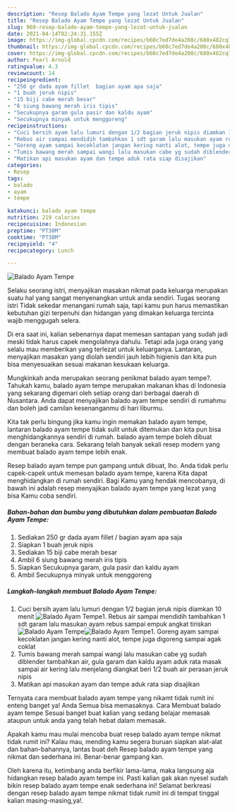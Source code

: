 ```yaml
---
description: "Resep Balado Ayam Tempe yang lezat Untuk Jualan"
title: "Resep Balado Ayam Tempe yang lezat Untuk Jualan"
slug: 969-resep-balado-ayam-tempe-yang-lezat-untuk-jualan
date: 2021-04-14T02:24:31.155Z
image: https://img-global.cpcdn.com/recipes/b60c7ed7de4a208c/680x482cq70/balado-ayam-tempe-foto-resep-utama.jpg
thumbnail: https://img-global.cpcdn.com/recipes/b60c7ed7de4a208c/680x482cq70/balado-ayam-tempe-foto-resep-utama.jpg
cover: https://img-global.cpcdn.com/recipes/b60c7ed7de4a208c/680x482cq70/balado-ayam-tempe-foto-resep-utama.jpg
author: Pearl Arnold
ratingvalue: 4.3
reviewcount: 14
recipeingredient:
- "250 gr dada ayam fillet  bagian ayam apa saja"
- "1 buah jeruk nipis"
- "15 biji cabe merah besar"
- "6 siung bawang merah iris tipis"
- "Secukupnya garam gula pasir dan kaldu ayam"
- "Secukupnya minyak untuk menggoreng"
recipeinstructions:
- "Cuci bersih ayam lalu lumuri dengan 1/2 bagian jeruk nipis diamkan 10 menit"
- "Rebus air sampai mendidih tambahkan 1 sdt garam lalu masukan ayam rebus sampai empuk angkat tiriskan"
- "Goreng ayam sampai kecoklatan jangan kering nanti alot, tempe juga digoreng sampai agak coklat"
- "Tumis bawang merah sampai wangi lalu masukan cabe yg sudah diblender tambahkan air, gula garam dan kaldu ayam aduk rata masak sampai air kering lalu menjelang diangkat beri 1/2 buah air perasan jeruk nipis"
- "Matikan api masukan ayam dan tempe aduk rata siap disajikan"
categories:
- Resep
tags:
- balado
- ayam
- tempe

katakunci: balado ayam tempe 
nutrition: 219 calories
recipecuisine: Indonesian
preptime: "PT30M"
cooktime: "PT38M"
recipeyield: "4"
recipecategory: Lunch

---
```



![Balado Ayam Tempe](https://img-global.cpcdn.com/recipes/b60c7ed7de4a208c/680x482cq70/balado-ayam-tempe-foto-resep-utama.jpg)

Selaku seorang istri, menyajikan masakan nikmat pada keluarga merupakan suatu hal yang sangat menyenangkan untuk anda sendiri. Tugas seorang istri Tidak sekedar menangani rumah saja, tapi kamu pun harus memastikan kebutuhan gizi terpenuhi dan hidangan yang dimakan keluarga tercinta wajib menggugah selera.

Di era  saat ini, kalian sebenarnya dapat memesan santapan yang sudah jadi meski tidak harus capek mengolahnya dahulu. Tetapi ada juga orang yang selalu mau memberikan yang terlezat untuk keluarganya. Lantaran, menyajikan masakan yang diolah sendiri jauh lebih higienis dan kita pun bisa menyesuaikan sesuai makanan kesukaan keluarga. 



Mungkinkah anda merupakan seorang penikmat balado ayam tempe?. Tahukah kamu, balado ayam tempe merupakan makanan khas di Indonesia yang sekarang digemari oleh setiap orang dari berbagai daerah di Nusantara. Anda dapat menyajikan balado ayam tempe sendiri di rumahmu dan boleh jadi camilan kesenanganmu di hari liburmu.

Kita tak perlu bingung jika kamu ingin memakan balado ayam tempe, lantaran balado ayam tempe tidak sulit untuk ditemukan dan kita pun bisa menghidangkannya sendiri di rumah. balado ayam tempe boleh dibuat dengan beraneka cara. Sekarang telah banyak sekali resep modern yang membuat balado ayam tempe lebih enak.

Resep balado ayam tempe pun gampang untuk dibuat, lho. Anda tidak perlu capek-capek untuk memesan balado ayam tempe, karena Kita dapat menghidangkan di rumah sendiri. Bagi Kamu yang hendak mencobanya, di bawah ini adalah resep menyajikan balado ayam tempe yang lezat yang bisa Kamu coba sendiri.

<!--inarticleads1-->

##### Bahan-bahan dan bumbu yang dibutuhkan dalam pembuatan Balado Ayam Tempe:

1. Sediakan 250 gr dada ayam fillet / bagian ayam apa saja
1. Siapkan 1 buah jeruk nipis
1. Sediakan 15 biji cabe merah besar
1. Ambil 6 siung bawang merah iris tipis
1. Siapkan Secukupnya garam, gula pasir dan kaldu ayam
1. Ambil Secukupnya minyak untuk menggoreng




<!--inarticleads2-->

##### Langkah-langkah membuat Balado Ayam Tempe:

1. Cuci bersih ayam lalu lumuri dengan 1/2 bagian jeruk nipis diamkan 10 menit
<img src="https://img-global.cpcdn.com/steps/301a41b711d5db1c/160x128cq70/balado-ayam-tempe-langkah-memasak-1-foto.jpg" alt="Balado Ayam Tempe">1. Rebus air sampai mendidih tambahkan 1 sdt garam lalu masukan ayam rebus sampai empuk angkat tiriskan
<img src="https://img-global.cpcdn.com/steps/c010fac00026b929/160x128cq70/balado-ayam-tempe-langkah-memasak-2-foto.jpg" alt="Balado Ayam Tempe"><img src="https://img-global.cpcdn.com/steps/c5600fd9c72eeda0/160x128cq70/balado-ayam-tempe-langkah-memasak-2-foto.jpg" alt="Balado Ayam Tempe">1. Goreng ayam sampai kecoklatan jangan kering nanti alot, tempe juga digoreng sampai agak coklat
1. Tumis bawang merah sampai wangi lalu masukan cabe yg sudah diblender tambahkan air, gula garam dan kaldu ayam aduk rata masak sampai air kering lalu menjelang diangkat beri 1/2 buah air perasan jeruk nipis
1. Matikan api masukan ayam dan tempe aduk rata siap disajikan




Ternyata cara membuat balado ayam tempe yang nikamt tidak rumit ini enteng banget ya! Anda Semua bisa memasaknya. Cara Membuat balado ayam tempe Sesuai banget buat kalian yang sedang belajar memasak ataupun untuk anda yang telah hebat dalam memasak.

Apakah kamu mau mulai mencoba buat resep balado ayam tempe nikmat tidak rumit ini? Kalau mau, mending kamu segera buruan siapkan alat-alat dan bahan-bahannya, lantas buat deh Resep balado ayam tempe yang nikmat dan sederhana ini. Benar-benar gampang kan. 

Oleh karena itu, ketimbang anda berfikir lama-lama, maka langsung aja hidangkan resep balado ayam tempe ini. Pasti kalian gak akan nyesel sudah bikin resep balado ayam tempe enak sederhana ini! Selamat berkreasi dengan resep balado ayam tempe nikmat tidak rumit ini di tempat tinggal kalian masing-masing,ya!.

